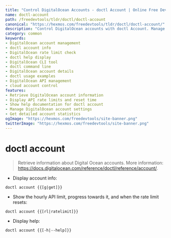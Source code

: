 ```yaml
---
title: "Control DigitalOcean Accounts - doctl Account | Online Free DevTools by Hexmos"
name: doctl-account
path: /freedevtools/tldr/doctl/doctl-account
canonical: "https://hexmos.com/freedevtools/tldr/doctl/doctl-account/"
description: "Control DigitalOcean accounts with doctl Account. Manage account information, rate limits, and help documentation. Free online tool, no registration required."
category: common
keywords:
- DigitalOcean account management
- doctl account info
- DigitalOcean rate limit check
- doctl help display
- DigitalOcean CLI tool
- doctl command line
- DigitalOcean account details
- doctl usage examples
- DigitalOcean API management
- cloud account control
features:
- Retrieve DigitalOcean account information
- Display API rate limits and reset time
- Show help documentation for doctl account
- Manage DigitalOcean account settings
- Get detailed account statistics
ogImage: "https://hexmos.com/freedevtools/site-banner.png"
twitterImage: "https://hexmos.com/freedevtools/site-banner.png"
---
```


# doctl account

> Retrieve information about Digital Ocean accounts.
> More information: <https://docs.digitalocean.com/reference/doctl/reference/account/>.

- Display account info:

`doctl account {{[g|get]}}`

- Show the hourly API limit, progress towards it, and when the rate limit resets:

`doctl account {{[rl|ratelimit]}}`

- Display help:

`doctl account {{[-h|--help]}}`
